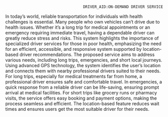                                       DRIVER_AID:ON-DEMAND DRIVER SERVICE

                                                       
 In today’s world, reliable transportation for individuals with health challenges is essential. Many people who
own vehicles can’t drive due to health issues. Whether it’s a long trip for medical appointments or an emergency
requiring immediate travel, having a dependable driver can greatly reduce stress and risks. This system highlights
the importance of specialized driver services for those in poor health, emphasizing the need for an efficient,
accessible, and responsive system supported by location-based driver recommendations.
The proposed service aims to address various needs, including long trips, emergencies, and short local
journeys. Using advanced GPS technology, the system identifies the user’s location and connects them with
nearby professional drivers suited to their needs. For long trips, especially for medical treatments far from
home, a professional driver ensures safe and comfortable travel. In emergencies, a quick response from a
reliable driver can be life-saving, ensuring prompt arrival at medical facilities. For short trips like grocery runs
or pharmacy visits, the service offers easy booking and payment options, making the process seamless and
efficient. The location-based feature reduces wait times and ensures users get the most suitable driver for their
needs.
